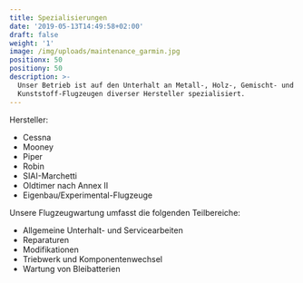 ```yaml
---
title: Spezialisierungen
date: '2019-05-13T14:49:58+02:00'
draft: false
weight: '1'
image: /img/uploads/maintenance_garmin.jpg
positionx: 50
positiony: 50
description: >-
  Unser Betrieb ist auf den Unterhalt an Metall-, Holz-, Gemischt- und
  Kunststoff-Flugzeugen diverser Hersteller spezialisiert.
---
```

Hersteller:

* Cessna
* Mooney
* Piper
* Robin
* SIAI-Marchetti
* Oldtimer nach Annex II
* Eigenbau/Experimental-Flugzeuge

Unsere Flugzeugwartung umfasst die folgenden Teilbereiche:

* Allgemeine Unterhalt- und Servicearbeiten
* Reparaturen
* Modifikationen
* Triebwerk und Komponentenwechsel
* Wartung von Bleibatterien
